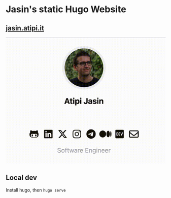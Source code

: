 # Jasin's static Hugo Website
## [jasin.atipi.it](https://jasin.atipi.it)
![Intro](intro.gif)

## Local dev
Install hugo, then
`hugo serve`
```
